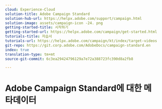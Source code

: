 ```yaml
---
cloud: Experience-Cloud
solution-title: Adobe Campaign Standard
solution-hub-url: https://helpx.adobe.com/support/campaign.html
solution-image: assets/campaign-icon -24. png
getting-started-title: 시작하기
getting-started-url: https://helpx.adobe.com/campaign/get-started.html
tutorials-title: 자습서
tutorials-url: https://helpx.adobe.com/campaign/kt/index/target-videos.html
git-repo: https://git.corp.adobe.com/AdobeDocs/campaign-standard.en
index: true
translation-type: tm+mt
source-git-commit: 6c3ea29424796129a7e72a388723fc390d8a2fb8

---
```



# Adobe Campaign Standard에 대한 메타데이터
